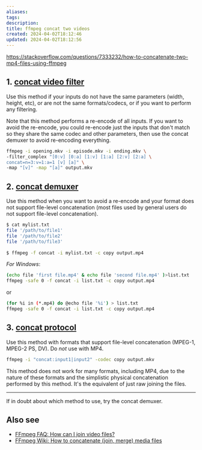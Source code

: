 ```yaml
---
aliases: 
tags: 
description:
title: ffmpeg concat two videos
created: 2024-04-02T18:12:46
updated: 2024-04-02T18:12:56
---
```


<https://stackoverflow.com/questions/7333232/how-to-concatenate-two-mp4-files-using-ffmpeg>

## 1. [concat video filter](https://ffmpeg.org/ffmpeg-filters.html#concat)

Use this method if your inputs do not have the same parameters (width, height, etc), or are not the same formats/codecs, or if you want to perform any filtering.

Note that this method performs a re-encode of all inputs. If you want to avoid the re-encode, you could re-encode just the inputs that don't match so they share the same codec and other parameters, then use the concat demuxer to avoid re-encoding everything.

```bash
ffmpeg -i opening.mkv -i episode.mkv -i ending.mkv \
-filter_complex "[0:v] [0:a] [1:v] [1:a] [2:v] [2:a] \
concat=n=3:v=1:a=1 [v] [a]" \
-map "[v]" -map "[a]" output.mkv
```

## 2. [concat demuxer](https://ffmpeg.org/ffmpeg-formats.html#concat-1)

Use this method when you want to avoid a re-encode and your format does not support file-level concatenation (most files used by general users do not support file-level concatenation).

```bash
$ cat mylist.txt
file '/path/to/file1'
file '/path/to/file2'
file '/path/to/file3'
    
$ ffmpeg -f concat -i mylist.txt -c copy output.mp4
```

*For Windows*:

```bash
(echo file 'first file.mp4' & echo file 'second file.mp4' )>list.txt
ffmpeg -safe 0 -f concat -i list.txt -c copy output.mp4
```

or

```bash
(for %i in (*.mp4) do @echo file '%i') > list.txt
ffmpeg -safe 0 -f concat -i list.txt -c copy output.mp4

```

## 3. [concat protocol](https://ffmpeg.org/ffmpeg-protocols.html#concat)

Use this method with formats that support file-level concatenation (MPEG-1, MPEG-2 PS, DV). Do *not* use with MP4.

```bash
ffmpeg -i "concat:input1|input2" -codec copy output.mkv
```

This method does not work for many formats, including MP4, due to the nature of these formats and the simplistic physical concatenation performed by this method. It's the equivalent of just raw joining the files.

---

If in doubt about which method to use, try the concat demuxer.

## Also see

- [FFmpeg FAQ: How can I join video files?](https://ffmpeg.org/faq.html#How-can-I-join-video-files_003f)
- [FFmpeg Wiki: How to concatenate (join, merge) media files](https://trac.ffmpeg.org/wiki/Concatenate)

